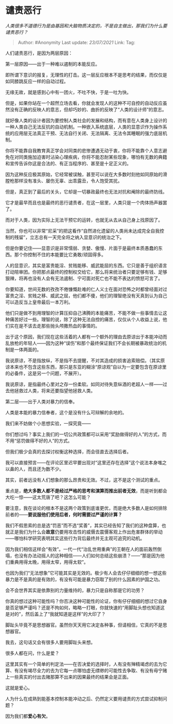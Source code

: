 # 谴责恶行
*人类很多不道德行为是由基因和大脑物质决定的，不是自主做出，那我们为什么要谴责恶行？*

> Author: #Anonymity
> Last update: *23/07/2021* 
> Link:
> Tag:    



人们谴责恶行，是因为两层原因：

第一层原因——出于一种难以遏制的本能反应。

即所谓下意识的报复，无理性的打击。这一层反应根本不是思考的结果，而仅仅是如同膝跳反应一样的自动过程。

无缘无故，就是感到心中有一团火，不吐不快，于是一吐为快。

但是，如果你站在一个超然立场去看，你就会发现人的这种不可自控的自动反应虽然没有正确的反映人的意志，但却巧妙的、曲折的反映了“人类的设计师”的意志。

就好像人类的设计者因为要控制人类社会的发展和结构，而有意在人类身上设计的一种人类自己无法反抗的自动机制。一种嵌入系统底层，人类的显意识作为操作系统的应用层无法真正干预、无法自行关闭、无法隔离、无法令其睡眠的强力底层机制。

你将不能靠自我教育真正学会对同类的悲惨遭遇无动于衷，你将不能靠个人意志避免在对同类施加迫害时沾染心理疾病，你将不能忍耐某些现象，哪怕有无数的典籍和宣传告诉你这是合法的、有正当程序的、甚至是十足正义的。

因为这种反应极其原始，它经常被误触，甚至可以说在大多数时刻他如同原始的滑膛枪那样没有准头、屡伤无辜、出乖露丑，令人饱受其扰。

但是，真正到了最后的关头，它却是一切暴政最终也无法对抗和阉除的最终防线。

它才是最早而且也是最终的恶行谴责者，在这一层里，人类只是一个肉体扬声器罢了。

而对于人类，因为实际上无法干预它的运转，也就无从去从自己身上找原因了。

当然，你也可以非常“尼采”的把这看作“自然进化遗留的人类尚未达成完全自我控制的残留”，立志总有一天完全将之纳入显意识的统治之下。

但是你要记住——显意识是非常懦弱、贪婪、傲慢、片面于是最终本质愚蠢的东西。那个你控制不住的本能要比它勇敢/顽固得多。

人的显意识，其实是富贵能淫、贫贱能移、威武能屈的东西。它只是善于组织语言打动陪审团。你把那点最终的控制权交给它，那么将来统治者只要足够有钱、足够狠辣，将再也没有人会有无法遏制、宁可面对死亡也不能不表达的愤怒可言了。

你要知道，世间无数的孜孜不倦慷慨赴难的仁人义士在面对恐怖之时都曾经面对过富贵之淫、贫贱之移、威武之屈，他们都不傻，他们的理智绝没有天真到认为自己可以造反当上皇帝最后一本万利。

他们只是做不到用理智的计算压抑自己沸腾的本能痛苦，不能不做一些事情去让这种痛苦好过一些。理智的说，除了这种无法自控的痛苦，仅仅从个人收益上说，他们实在是不该去走那些抛头颅撒热血的事情的。

出于这个原因，我们现在这些活着的人都有一个额外的理由去原谅出于本能冲动而乱放枪的年轻人——因为这种“误伤”和那个最终保证我们不会长期被暴政统治的机制是一体两面的。

我说原谅，不是指放纵，不是指不去提醒，不对其造成的损害追索赔偿。（其实原谅本来也不包含这些东西，那只是东亚的糊涂“原谅观”自以为一定要包含在原谅里的必备件，这是另一个问题，不展开）。

我说原谅，是指最终心里对之存一份柔软。如同对待失意纵酒的老超人一样——过去他拯救过人类，将来还要指望他拯救人类。

  


第二层——出于人类对暴力的信奉。

人类是本能的暴力信奉者，这个是没有什么可辩解的余地的。

我们来不妨做个小思想实验，一探究竟——

你们想过吗？事实上我们的一切公共政策都可以采用“奖励做得好的人”的方式，而不用“惩罚做得不好的人”的方式。

但我们极少会真的去探讨权衡这种选择，而会径直去选择后者。

我可以直接预言——在评论区里迟早要出现对“这里还存在选择”这个说法本身嗤之以鼻的人，而且还为数不少。

其实，前者远没有人们想象的那么昂贵和无效。不过，这不是这个测试的重点。

重点是，**绝大多数人都不是经过严格的思考和演算而推出前者无效**，而是听到都会大吃一惊——这太荒唐了吧？这怎么可能？

要注意，我在谈论的根本不是这两个政策到底谁更优，而是绝大多数人是如何排除前者的——**要说服他们使用后者，何时需要过严谨的计算？**

我们不假思索的总是选“罚恶”而不选“奖善”，其实已经告知了我们的这种盘算，也就正是我们为什么会**故意**仍要用攻击性的威慑去震慑客观上作出危害群体的举动——哪怕科学研究表明其实这些行为背后最终并无主观可追究的动机。

因为我们相信这样会“有效”。一代一代“治乱世用重典”的王朝在人的面前轰然倒塌，也没有办法动摇人的这种相信——人们如何总结这些崩溃？——“那是因为他们重典用得太晚，用得太窄，用得太软”。

也因为我们“无法想象”它可能其实是无效的。极少有人会去仔仔细细的想一想这些暴力是不是真的是有效的，有没有可能是暴力窃取了别的什么因素的护国之功。

会不会世界其实是依靠别的力量维持的，暴力只是自称那是它的功劳？

你真的想过这种可能性吗？你否决这种可能性的论证，你有仔仔细细的想过它自身是否足够严谨吗？还是不拘如何，略略一打眼，你就快速的“用脚趾头想也知道这是对的”，然后盖上了“我就知道是这样”的大印了？

脚趾头毕竟不是思想器官。虽然你天天用它决定各种事，但请相信，它真的不是思想器官。

我去，这句话又会有很多人要用脚趾头来想。

很多人都在问，什么是爱？

这里其实有一个简单的判定法——在否决爱的选择时，人有没有殚精竭虑的去为它算、有没有竭尽全力的去为它每一点哪怕虚无缥缈的可能性去争取、有没有毋宁赌上一些真实的付出去赌那算不出来的因果最终的结果会是正面。

这就是爱心。

人为什么在成熟到能基本控制本能冲动之后、仍然定义要用谴责的方式尝试抑制问题？

因为我们都**爱心有欠**。



